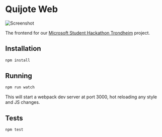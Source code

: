 # Quijote Web

![Screenshot](http://i.imgur.com/ObzSCg2.png)

The frontend for our [Microsoft Student Hackathon Trondheim](http://hackathon15.azurewebsites.net/) project.

## Installation
```bash
npm install
```

## Running
```bash
npm run watch
```
This will start a webpack dev server at port 3000, hot reloading any style and JS changes.

## Tests
```bash
npm test
```
